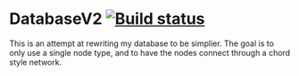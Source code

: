 # DatabaseV2 [![Build status](https://ci.appveyor.com/api/projects/status/o0ycy040n5ta4g1u?svg=true)](https://ci.appveyor.com/project/CaptainCow95/databasev2)
This is an attempt at rewriting my database to be simplier. The goal is to only use a single node type, and to have the nodes connect through a chord style network.
